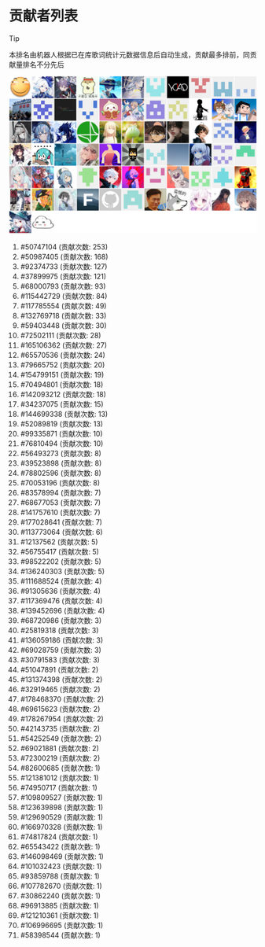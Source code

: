 # 贡献者列表

> [!TIP]
> 本排名由机器人根据已在库歌词统计元数据信息后自动生成，贡献最多排前，同贡献量排名不分先后

![贡献者头像画廊](./CONTRIBUTORS.svg)

1. #50747104 (贡献次数: 253)
2. #50987405 (贡献次数: 168)
3. #92374733 (贡献次数: 127)
4. #37899975 (贡献次数: 121)
5. #68000793 (贡献次数: 93)
6. #115442729 (贡献次数: 84)
7. #117785554 (贡献次数: 49)
8. #132769718 (贡献次数: 33)
9. #59403448 (贡献次数: 30)
10. #72502111 (贡献次数: 28)
11. #165106362 (贡献次数: 27)
12. #65570536 (贡献次数: 24)
13. #79665752 (贡献次数: 20)
14. #154799151 (贡献次数: 19)
15. #70494801 (贡献次数: 18)
16. #142093212 (贡献次数: 18)
17. #34237075 (贡献次数: 15)
18. #144699338 (贡献次数: 13)
19. #52089819 (贡献次数: 13)
20. #99335871 (贡献次数: 10)
21. #76810494 (贡献次数: 10)
22. #56493273 (贡献次数: 8)
23. #39523898 (贡献次数: 8)
24. #78802596 (贡献次数: 8)
25. #70053196 (贡献次数: 8)
26. #83578994 (贡献次数: 7)
27. #68677053 (贡献次数: 7)
28. #141757610 (贡献次数: 7)
29. #177028641 (贡献次数: 7)
30. #113773064 (贡献次数: 6)
31. #12137562 (贡献次数: 5)
32. #56755417 (贡献次数: 5)
33. #98522202 (贡献次数: 5)
34. #136240303 (贡献次数: 5)
35. #111688524 (贡献次数: 4)
36. #91305636 (贡献次数: 4)
37. #117369476 (贡献次数: 4)
38. #139452696 (贡献次数: 4)
39. #68720986 (贡献次数: 3)
40. #25819318 (贡献次数: 3)
41. #136059186 (贡献次数: 3)
42. #69028759 (贡献次数: 3)
43. #30791583 (贡献次数: 3)
44. #51047891 (贡献次数: 2)
45. #131374398 (贡献次数: 2)
46. #32919465 (贡献次数: 2)
47. #178468370 (贡献次数: 2)
48. #69615623 (贡献次数: 2)
49. #178267954 (贡献次数: 2)
50. #42143735 (贡献次数: 2)
51. #54252549 (贡献次数: 2)
52. #69021881 (贡献次数: 2)
53. #72300219 (贡献次数: 2)
54. #82600685 (贡献次数: 1)
55. #121381012 (贡献次数: 1)
56. #74950717 (贡献次数: 1)
57. #109809527 (贡献次数: 1)
58. #123639898 (贡献次数: 1)
59. #129690529 (贡献次数: 1)
60. #166970328 (贡献次数: 1)
61. #74817824 (贡献次数: 1)
62. #65543422 (贡献次数: 1)
63. #146098469 (贡献次数: 1)
64. #101032423 (贡献次数: 1)
65. #93859788 (贡献次数: 1)
66. #107782670 (贡献次数: 1)
67. #30862240 (贡献次数: 1)
68. #96913885 (贡献次数: 1)
69. #121210361 (贡献次数: 1)
70. #106996695 (贡献次数: 1)
71. #58398544 (贡献次数: 1)

